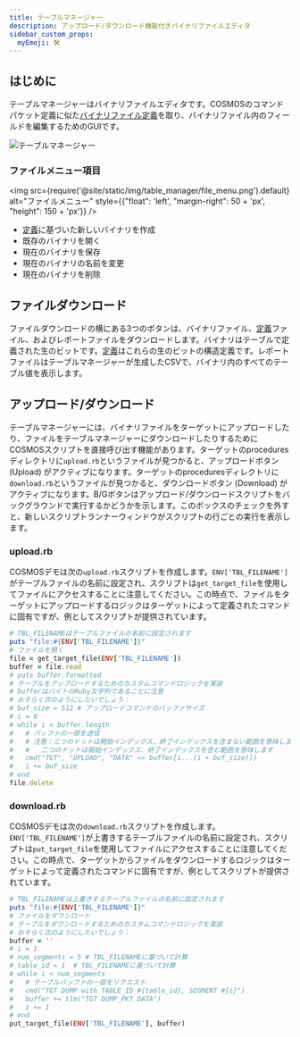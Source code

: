 ```yaml
---
title: テーブルマネージャー
description: アップロード/ダウンロード機能付きバイナリファイルエディタ
sidebar_custom_props:
  myEmoji: 🛠️
---
```


## はじめに

テーブルマネージャーはバイナリファイルエディタです。COSMOSのコマンドパケット定義に似た[バイナリファイル定義](../configuration/table.md)を取り、バイナリファイル内のフィールドを編集するためのGUIです。

![テーブルマネージャー](pathname:///img/table_manager/table_manager.png)

### ファイルメニュー項目

<!-- Image sized to match up with bullets -->

<img src={require('@site/static/img/table_manager/file_menu.png').default}
alt="ファイルメニュー"
style={{"float": 'left', "margin-right": 50 + 'px', "height": 150 + 'px'}} />

- [定義](../configuration/table.md)に基づいた新しいバイナリを作成
- 既存のバイナリを開く
- 現在のバイナリを保存
- 現在のバイナリの名前を変更
- 現在のバイナリを削除

## ファイルダウンロード

ファイルダウンロードの横にある3つのボタンは、バイナリファイル、[定義](../configuration/table.md)ファイル、およびレポートファイルをダウンロードします。バイナリはテーブルで定義された生のビットです。[定義](../configuration/table.md)はこれらの生のビットの構造定義です。レポートファイルはテーブルマネージャーが生成したCSVで、バイナリ内のすべてのテーブル値を表示します。

## アップロード/ダウンロード

テーブルマネージャーには、バイナリファイルをターゲットにアップロードしたり、ファイルをテーブルマネージャーにダウンロードしたりするためにCOSMOSスクリプトを直接呼び出す機能があります。ターゲットのproceduresディレクトリに`upload.rb`というファイルが見つかると、アップロードボタン (Upload) がアクティブになります。ターゲットのproceduresディレクトリに`download.rb`というファイルが見つかると、ダウンロードボタン (Download) がアクティブになります。B/Gボタンはアップロード/ダウンロードスクリプトをバックグラウンドで実行するかどうかを示します。このボックスのチェックを外すと、新しいスクリプトランナーウィンドウがスクリプトの行ごとの実行を表示します。

### upload.rb

COSMOSデモは次の`upload.rb`スクリプトを作成します。`ENV['TBL_FILENAME']`がテーブルファイルの名前に設定され、スクリプトは`get_target_file`を使用してファイルにアクセスすることに注意してください。この時点で、ファイルをターゲットにアップロードするロジックはターゲットによって定義されたコマンドに固有ですが、例としてスクリプトが提供されています。

```ruby
# TBL_FILENAMEはテーブルファイルの名前に設定されます
puts "file:#{ENV['TBL_FILENAME']}"
# ファイルを開く
file = get_target_file(ENV['TBL_FILENAME'])
buffer = file.read
# puts buffer.formatted
# テーブルをアップロードするためのカスタムコマンドロジックを実装
# bufferはバイトのRuby文字列であることに注意
# おそらく次のようにしたいでしょう：
# buf_size = 512 # アップロードコマンドのバッファサイズ
# i = 0
# while i < buffer.length
#   # バッファの一部を送信
#   # 注意：三つのドットは開始インデックス、終了インデックスを含まない範囲を意味します
#   #   二つのドットは開始インデックス、終了インデックスを含む範囲を意味します
#   cmd("TGT", "UPLOAD", "DATA" => buffer[i...(i + buf_size)])
#   i += buf_size
# end
file.delete
```

### download.rb

COSMOSデモは次の`download.rb`スクリプトを作成します。`ENV['TBL_FILENAME']`が上書きするテーブルファイルの名前に設定され、スクリプトは`put_target_file`を使用してファイルにアクセスすることに注意してください。この時点で、ターゲットからファイルをダウンロードするロジックはターゲットによって定義されたコマンドに固有ですが、例としてスクリプトが提供されています。

```ruby
# TBL_FILENAMEは上書きするテーブルファイルの名前に設定されます
puts "file:#{ENV['TBL_FILENAME']}"
# ファイルをダウンロード
# テーブルをダウンロードするためのカスタムコマンドロジックを実装
# おそらく次のようにしたいでしょう：
buffer = ''
# i = 1
# num_segments = 5 # TBL_FILENAMEに基づいて計算
# table_id = 1  # TBL_FILENAMEに基づいて計算
# while i < num_segments
#   # テーブルバッファの一部をリクエスト
#   cmd("TGT DUMP with TABLE_ID #{table_id}, SEGMENT #{i}")
#   buffer += tlm("TGT DUMP_PKT DATA")
#   i += 1
# end
put_target_file(ENV['TBL_FILENAME'], buffer)
```